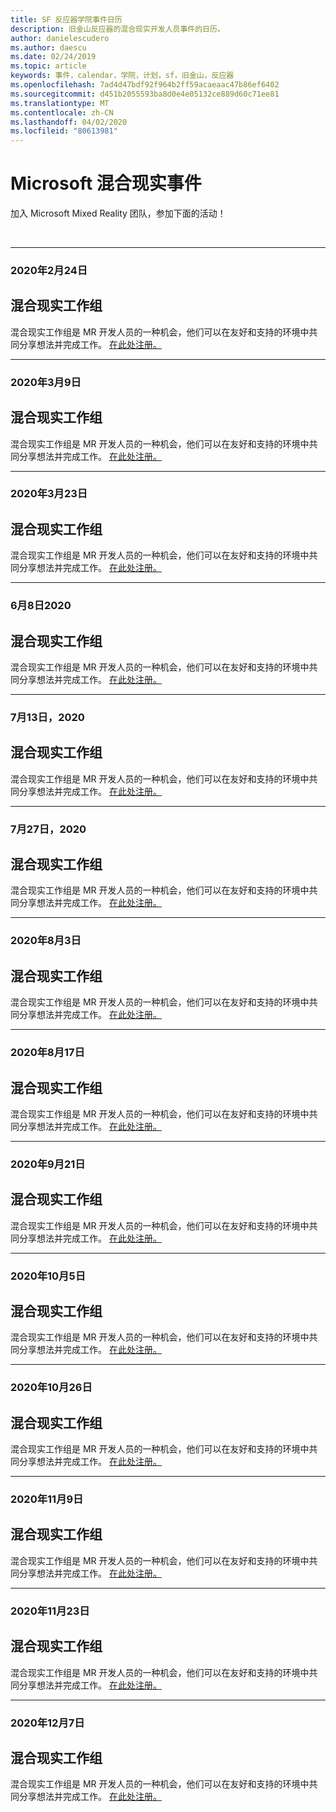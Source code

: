```yaml
---
title: SF 反应器学院事件日历
description: 旧金山反应器的混合现实开发人员事件的日历。
author: danielescudero
ms.author: daescu
ms.date: 02/24/2019
ms.topic: article
keywords: 事件，calendar，学院，计划，sf，旧金山，反应器
ms.openlocfilehash: 7ad4d47bdf92f964b2ff59acaeaac47b86ef6402
ms.sourcegitcommit: d451b2055593ba8d0e4e05132ce889d60c71ee81
ms.translationtype: MT
ms.contentlocale: zh-CN
ms.lasthandoff: 04/02/2020
ms.locfileid: "80613981"
---
```

# <a name="microsoft-mixed-reality-events"></a>Microsoft 混合现实事件

加入 Microsoft Mixed Reality 团队，参加下面的活动！

<br>

---
###  <a name="feb-24-2020"></a>2020年2月24日
## <a name="mixed-reality-workgroup"></a>混合现实工作组
混合现实工作组是 MR 开发人员的一种机会，他们可以在友好和支持的环境中共同分享想法并完成工作。
[在此处注册。](https://www.meetup.com/hololens-mr/events/)
<br>

---
###  <a name="march-9-2020"></a>2020年3月9日
## <a name="mixed-reality-workgroup"></a>混合现实工作组
混合现实工作组是 MR 开发人员的一种机会，他们可以在友好和支持的环境中共同分享想法并完成工作。
[在此处注册。](https://www.meetup.com/hololens-mr/events/)
<br>

---
### <a name="march-23-2020"></a>2020年3月23日
## <a name="mixed-reality-workgroup"></a>混合现实工作组
混合现实工作组是 MR 开发人员的一种机会，他们可以在友好和支持的环境中共同分享想法并完成工作。
[在此处注册。](https://www.meetup.com/hololens-mr/events/)
<br>

---
###  <a name="june-8-2020"></a>6月8日2020
## <a name="mixed-reality-workgroup"></a>混合现实工作组
混合现实工作组是 MR 开发人员的一种机会，他们可以在友好和支持的环境中共同分享想法并完成工作。
[在此处注册。](https://www.meetup.com/hololens-mr/events/)
<br>

---
###  <a name="july-13-2020"></a>7月13日，2020
## <a name="mixed-reality-workgroup"></a>混合现实工作组
混合现实工作组是 MR 开发人员的一种机会，他们可以在友好和支持的环境中共同分享想法并完成工作。
[在此处注册。](https://www.meetup.com/hololens-mr/events/)
<br>

---
###  <a name="july-27-2020"></a>7月27日，2020
## <a name="mixed-reality-workgroup"></a>混合现实工作组
混合现实工作组是 MR 开发人员的一种机会，他们可以在友好和支持的环境中共同分享想法并完成工作。
[在此处注册。](https://www.meetup.com/hololens-mr/events/)
<br>

---
###  <a name="august-3-2020"></a>2020年8月3日
## <a name="mixed-reality-workgroup"></a>混合现实工作组
混合现实工作组是 MR 开发人员的一种机会，他们可以在友好和支持的环境中共同分享想法并完成工作。
[在此处注册。](https://www.meetup.com/hololens-mr/events/)
<br>

---
###  <a name="august-17-2020"></a>2020年8月17日
## <a name="mixed-reality-workgroup"></a>混合现实工作组
混合现实工作组是 MR 开发人员的一种机会，他们可以在友好和支持的环境中共同分享想法并完成工作。
[在此处注册。](https://www.meetup.com/hololens-mr/events/)
<br>

---
###  <a name="september-21-2020"></a>2020年9月21日
## <a name="mixed-reality-workgroup"></a>混合现实工作组
混合现实工作组是 MR 开发人员的一种机会，他们可以在友好和支持的环境中共同分享想法并完成工作。
[在此处注册。](https://www.meetup.com/hololens-mr/events/)
<br>

---
###  <a name="october-5-2020"></a>2020年10月5日
## <a name="mixed-reality-workgroup"></a>混合现实工作组
混合现实工作组是 MR 开发人员的一种机会，他们可以在友好和支持的环境中共同分享想法并完成工作。
[在此处注册。](https://www.meetup.com/hololens-mr/events/)
<br>

---
###  <a name="october-26-2020"></a>2020年10月26日
## <a name="mixed-reality-workgroup"></a>混合现实工作组
混合现实工作组是 MR 开发人员的一种机会，他们可以在友好和支持的环境中共同分享想法并完成工作。
[在此处注册。](https://www.meetup.com/hololens-mr/events/)
<br>

---
###  <a name="november-9-2020"></a>2020年11月9日
## <a name="mixed-reality-workgroup"></a>混合现实工作组
混合现实工作组是 MR 开发人员的一种机会，他们可以在友好和支持的环境中共同分享想法并完成工作。
[在此处注册。](https://www.meetup.com/hololens-mr/events/)
<br>

---
###  <a name="november-23-2020"></a>2020年11月23日
## <a name="mixed-reality-workgroup"></a>混合现实工作组
混合现实工作组是 MR 开发人员的一种机会，他们可以在友好和支持的环境中共同分享想法并完成工作。
[在此处注册。](https://www.meetup.com/hololens-mr/events/)
<br>

---
###  <a name="december-7-2020"></a>2020年12月7日
## <a name="mixed-reality-workgroup"></a>混合现实工作组
混合现实工作组是 MR 开发人员的一种机会，他们可以在友好和支持的环境中共同分享想法并完成工作。
[在此处注册。](https://www.meetup.com/hololens-mr/events/)
